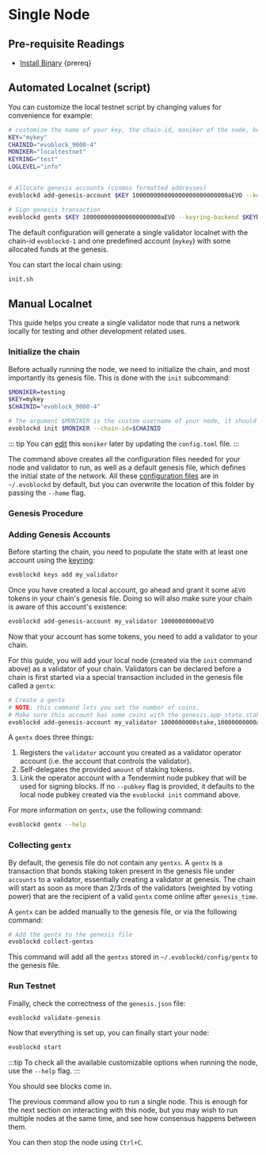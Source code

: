 <!--
order: 1
-->

# Single Node

## Pre-requisite Readings

- [Install Binary](./../../validators/quickstart/installation.md)  {prereq}

## Automated Localnet (script)

You can customize the local testnet script by changing values for convenience for example:

```bash
# customize the name of your key, the chain-id, moniker of the node, keyring backend, and log level
KEY="mykey"
CHAINID="evoblock_9000-4"
MONIKER="localtestnet"
KEYRING="test"
LOGLEVEL="info"


# Allocate genesis accounts (cosmos formatted addresses)
evoblockd add-genesis-account $KEY 100000000000000000000000000aEVO --keyring-backend $KEYRING

# Sign genesis transaction
evoblockd gentx $KEY 1000000000000000000000aEVO --keyring-backend $KEYRING --chain-id $CHAINID
```

The default configuration will generate a single validator localnet with the chain-id
`evoblockd-1` and one predefined account (`mykey`) with some allocated funds at the genesis.

You can start the local chain using:

```bash
init.sh
```

## Manual Localnet

This guide helps you create a single validator node that runs a network locally for testing and other development related uses.

### Initialize the chain

Before actually running the node, we need to initialize the chain, and most importantly its genesis file. This is done with the `init` subcommand:

```bash
$MONIKER=testing
$KEY=mykey
$CHAINID="evoblock_9000-4"

# The argument $MONIKER is the custom username of your node, it should be human-readable.
evoblockd init $MONIKER --chain-id=$CHAINID
```

::: tip
You can [edit](./../../validators/quickstart/binary.md#configuring-the-node) this `moniker` later by updating the `config.toml` file.
:::

The command above creates all the configuration files needed for your node and validator to run, as well as a default genesis file, which defines the initial state of the network. All these [configuration files](./../../validators/quickstart/binary.md#configuring-the-node) are in `~/.evoblockd` by default, but you can overwrite the location of this folder by passing the `--home` flag.

### Genesis Procedure

### Adding Genesis Accounts

Before starting the chain, you need to populate the state with at least one account using the [keyring](./../../users/keys/keyring.md#add-keys):

```bash
evoblockd keys add my_validator
```

Once you have created a local account, go ahead and grant it some `aEVO` tokens in your chain's genesis file. Doing so will also make sure your chain is aware of this account's existence:

```bash
evoblockd add-genesis-account my_validator 10000000000aEVO
```

Now that your account has some tokens, you need to add a validator to your chain.

 For this guide, you will add your local node (created via the `init` command above) as a validator of your chain. Validators can be declared before a chain is first started via a special transaction included in the genesis file called a `gentx`:

```bash
# Create a gentx
# NOTE: this command lets you set the number of coins. 
# Make sure this account has some coins with the genesis.app_state.staking.params.bond_denom denom
evoblockd add-genesis-account my_validator 1000000000stake,10000000000aEVO
```

A `gentx` does three things:

1. Registers the `validator` account you created as a validator operator account (i.e. the account that controls the validator).
2. Self-delegates the provided `amount` of staking tokens.
3. Link the operator account with a Tendermint node pubkey that will be used for signing blocks. If no `--pubkey` flag is provided, it defaults to the local node pubkey created via the `evoblockd init` command above.

For more information on `gentx`, use the following command:

```bash
evoblockd gentx --help
```

### Collecting `gentx`

By default, the genesis file do not contain any `gentxs`. A `gentx` is a transaction that bonds
staking token present in the genesis file under `accounts` to a validator, essentially creating a
validator at genesis. The chain will start as soon as more than 2/3rds of the validators (weighted
by voting power) that are the recipient of a valid `gentx` come online after `genesis_time`.

A `gentx` can be added manually to the genesis file, or via the following command:

```bash
# Add the gentx to the genesis file
evoblockd collect-gentxs
```

This command will add all the `gentxs` stored in `~/.evoblockd/config/gentx` to the genesis file.

### Run Testnet

Finally, check the correctness of the `genesis.json` file:

```bash
evoblockd validate-genesis
```

Now that everything is set up, you can finally start your node:

```bash
evoblockd start
```

:::tip
To check all the available customizable options when running the node, use the `--help` flag.
:::

You should see blocks come in.

The previous command allow you to run a single node. This is enough for the next section on interacting with this node, but you may wish to run multiple nodes at the same time, and see how consensus happens between them.

You can then stop the node using `Ctrl+C`.
